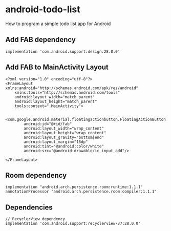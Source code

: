 # android-todo-list

How to program a simple todo list app for Android

## Add FAB dependency

    implementation 'com.android.support:design:28.0.0'
    
## Add FAB to MainActivity Layout

    <?xml version="1.0" encoding="utf-8"?>
    <FrameLayout xmlns:android="http://schemas.android.com/apk/res/android"
        xmlns:tools="http://schemas.android.com/tools"
        android:layout_width="match_parent"
        android:layout_height="match_parent"
        tools:context=".MainActivity">

        <com.google.android.material.floatingactionbutton.FloatingActionButton
            android:id="@+id/fab"
            android:layout_width="wrap_content"
            android:layout_height="wrap_content"
            android:layout_gravity="bottom|end"
            android:layout_margin="16dp"
            android:tint="@android:color/white"
            android:src="@android:drawable/ic_input_add"/>

    </FrameLayout>

## Room dependency

    implementation "android.arch.persistence.room:runtime:1.1.1"
    annotationProcessor "android.arch.persistence.room:compiler:1.1.1"

## Dependencies

    // RecyclerView dependency
    implementation 'com.android.support:recyclerview-v7:28.0.0'

